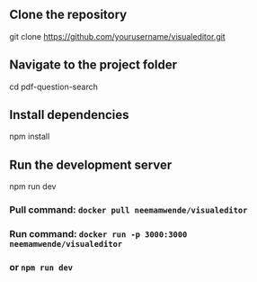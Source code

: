 ## Clone the repository
git clone https://github.com/yourusername/visualeditor.git

## Navigate to the project folder
cd pdf-question-search

## Install dependencies
npm install

## Run the development server
npm run dev

### Pull command: `docker pull neemamwende/visualeditor`
### Run command: `docker run -p 3000:3000 neemamwende/visualeditor` 
### or `npm run dev`
